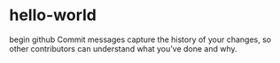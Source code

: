 # hello-world
begin github
Commit messages capture the history of your changes, so other contributors can understand what you’ve done and why.
